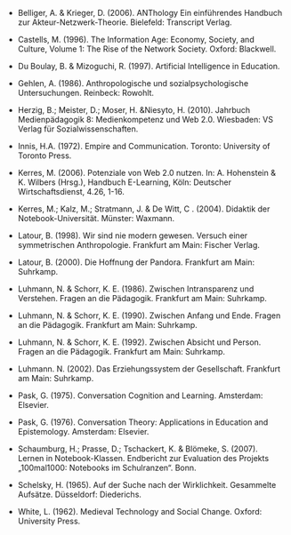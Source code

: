 <!-- filename: 99_Literatur.md -->
<!-- title: Literatur -->

- Belliger, A. & Krieger, D. (2006). ANThology Ein einführendes Handbuch zur Akteur-Netzwerk-Theorie. Bielefeld: Transcript Verlag.

- Castells, M. (1996). The Information Age: Economy, Society, and Culture, Volume 1: The Rise of the Network Society. Oxford: Blackwell.

- Du Boulay, B. & Mizoguchi, R. (1997). Artificial Intelligence in Education.

- Gehlen, A. (1986). Anthropologische und sozialpsychologische Untersuchungen. Reinbeck: Rowohlt.

- Herzig, B.; Meister, D.; Moser, H. &Niesyto, H. (2010). Jahrbuch Medienpädagogik 8: Medienkompetenz und Web 2.0. Wiesbaden: VS Verlag für Sozialwissenschaften.

- Innis, H.A. (1972). Empire and Communication. Toronto: University of Toronto Press.

- Kerres, M. (2006). Potenziale von Web 2.0 nutzen. In: A. Hohenstein & K. Wilbers (Hrsg.), Handbuch E-Learning, Köln: Deutscher Wirtschaftsdienst, 4.26, 1-16.

- Kerres, M.; Kalz, M.; Stratmann, J. & De Witt, C . (2004). Didaktik der Notebook-Universität. Münster: Waxmann.

- Latour, B. (1998). Wir sind nie modern gewesen. Versuch einer symmetrischen Anthropologie. Frankfurt am Main: Fischer Verlag.

- Latour, B. (2000). Die Hoffnung der Pandora. Frankfurt am Main: Suhrkamp.

- Luhmann, N. & Schorr, K. E. (1986). Zwischen Intransparenz und Verstehen. Fragen an die Pädagogik. Frankfurt am Main: Suhrkamp.

- Luhmann, N. & Schorr, K. E. (1990). Zwischen Anfang und Ende. Fragen an die Pädagogik. Frankfurt am Main: Suhrkamp.

- Luhmann, N. & Schorr, K. E. (1992). Zwischen Absicht und Person. Fragen an die Pädagogik. Frankfurt am Main: Suhrkamp.

- Luhmann. N. (2002). Das Erziehungssystem der Gesellschaft. Frankfurt am Main: Suhrkamp.

- Pask, G. (1975). Conversation Cognition and Learning. Amsterdam: Elsevier.

- Pask, G. (1976). Conversation Theory: Applications in Education and Epistemology. Amsterdam: Elsevier.

- Schaumburg, H.; Prasse, D.; Tschackert, K. & Blömeke, S. (2007). Lernen in Notebook-Klassen. Endbericht zur Evaluation des Projekts „100mal1000: Notebooks im Schulranzen“. Bonn.

- Schelsky, H. (1965). Auf der Suche nach der Wirklichkeit. Gesammelte Aufsätze. Düsseldorf: Diederichs.

- White, L. (1962). Medieval Technology and Social Change. Oxford: University Press.
